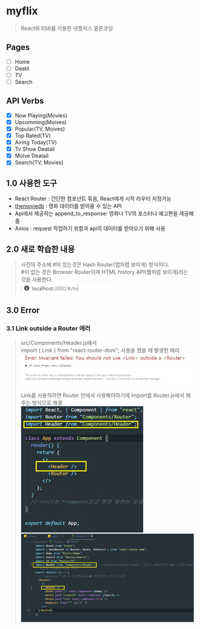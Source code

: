 # myflix

> React와 ES6를 이용한 넷플릭스 클론코딩

## Pages

- [ ] Home
- [ ] Deatil
- [ ] TV
- [ ] Search

## API Verbs

- [x] Now Playing(Movies)
- [x] Upcomming(Moives)
- [x] Popular(TV, Moives)
- [x] Top Rated(TV)
- [x] Airing Today(TV)
- [x] Tv Show Deatail
- [x] Moive Deatail
- [x] Search(TV, Movies)

## 1.0 사용한 도구

- React Router : 간단한 컴포넌트 묶음, React에게 시작 라우터 지정가능
- [themoviedb](https://www.themoviedb.org/) : 영화 데이터를 받아올 수 있는 API
- Api에서 제공하는 append_to_response: 영화나 TV의 포스터나 예고편을 제공해줌
- Axios : request 작업하기 위함과 api의 데이터를 받아오기 위해 사용

## 2.0 새로 학습한 내용

> 사진의 주소에 #이 있는것은 Hash Router(앱처럼 보이게) 방식이다.  
> #이 없는 것은 Browser Router이며 HTML history API(웹처럼 보이게)라는 것을 사용한다.  
> ![img](img/new_01.jpg)

## 3.0 Error

### 3.1 Link outside a Router 에러

> src/Components/Header.js에서  
> import { Link } from "react-router-dom"; 사용을 했을 때 발생한 에러  
> ![img](img/error_01.jpg)
>
> Link를 사용하려면 Router 안에서 사용해야하기에 import를 Router.js에서 해주는 방식으로 해결  
> ![img](img/error_01-1.jpg)  
> ![img](img/error_01-2.jpg)
